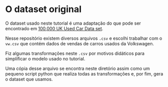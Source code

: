 # O dataset original

O dataset usado neste tutorial é uma adaptação 
do que pode ser encontrado em
[100,000 UK Used Car Data set](https://www.kaggle.com/adityadesai13/used-car-dataset-ford-and-mercedes).

Nesse repositório existem diversos arquivos `.csv` e escolhi 
trabalhar com o `vw.csv` que contém dados de vendas de carros 
usados da Volkswagen.

Fiz algumas transformações neste `.csv` por motivos didáticos
para simplificar o modelo usado no tutorial.

Uma cópia desse arquivo se encontra neste diretório assim como
um pequeno script python que realiza todas as transformações e,
por fim, gera o dataset que usamos.